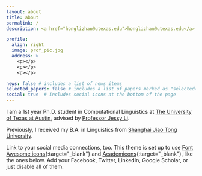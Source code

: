 ```yaml
---
layout: about
title: about
permalink: /
description: <a href="honglizhan@utexas.edu">honglizhan@utexas.edu</a>

profile:
  align: right
  image: prof_pic.jpg
  address: >
    <p></p>
    <p></p>
    <p></p>

news: false # includes a list of news items
selected_papers: false # includes a list of papers marked as "selected={true}"
social: true  # includes social icons at the bottom of the page
---
```


I am a 1st year Ph.D. student in Computational Linguistics at <a href="https://www.utexas.edu/">The University of Texas at Austin</a>, advised by <a href="https://jessyli.com/">Professor Jessy Li</a>.

Previously, I received my B.A. in Linguistics from <a href="https://en.sjtu.edu.cn/">Shanghai Jiao Tong University</a>.

Link to your social media connections, too. This theme is set up to use [Font Awesome icons](http://fortawesome.github.io/Font-Awesome/){:target="\_blank"} and [Academicons](https://jpswalsh.github.io/academicons/){:target="\_blank"}, like the ones below. Add your Facebook, Twitter, LinkedIn, Google Scholar, or just disable all of them.
